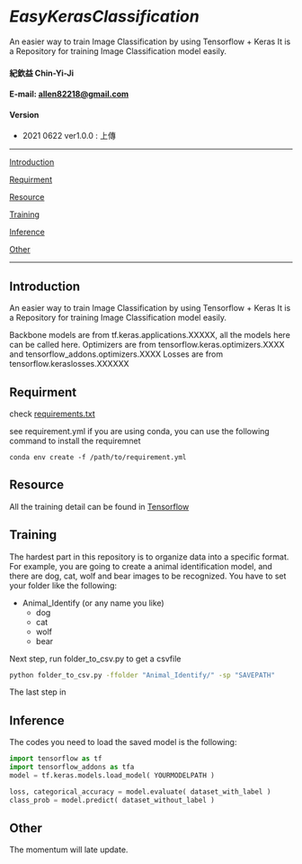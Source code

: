 # *EasyKerasClassification*

An easier way to train Image Classification by using Tensorflow + Keras
It is a Repository for training Image Classification model easily.

#### 紀欽益 Chin-Yi-Ji

#### E-mail: allen82218@gmail.com

#### Version
- 2021 0622  ver1.0.0 : 上傳 


---

[Introduction](#Introduction)

[Requirment](#Requirment)

[Resource](#Resource)

[Training](#Training)

[Inference](#Inference)

[Other](#Other)

---

## Introduction

An easier way to train Image Classification by using Tensorflow + Keras
It is a Repository for training Image Classification model easily.

Backbone models are from tf.keras.applications.XXXXX, all the models here can be called here.
Optimizers are from tensorflow.keras.optimizers.XXXX and tensorflow_addons.optimizers.XXXX
Losses are from tensorflow.keraslosses.XXXXXX


## Requirment

check [requirements.txt](https://github.com/Chin-Yi-Ji/EasyKerasClassification/blob/main/requirement.yml)  

see requirement.yml
if you are using conda, you can use the following command to install the requiremnet

```
conda env create -f /path/to/requirement.yml
```



## Resource

All the training detail can be found in [Tensorflow](https://www.tensorflow.org/tutorials?hl=zh-tw)


## Training

The hardest part in this repository is to organize data into a specific format.
For example, you are going to create a animal identification model, and there are dog, cat, wolf and bear images to be recognized.
You have to set your folder like the following:

* Animal_Identify (or any name you like) 
  * dog
  * cat
  * wolf
  * bear

Next step, run folder_to_csv.py to get a csvfile
``` bash
python folder_to_csv.py -ffolder "Animal_Identify/" -sp "SAVEPATH"
```
The last step in 
## Inference

The codes you need to load the saved model is the following:

```python
import tensorflow as tf
import tensorflow_addons as tfa
model = tf.keras.models.load_model( YOURMODELPATH )

loss, categorical_accuracy = model.evaluate( dataset_with_label )
class_prob = model.predict( dataset_without_label )
```

## Other
The momentum will late update.
